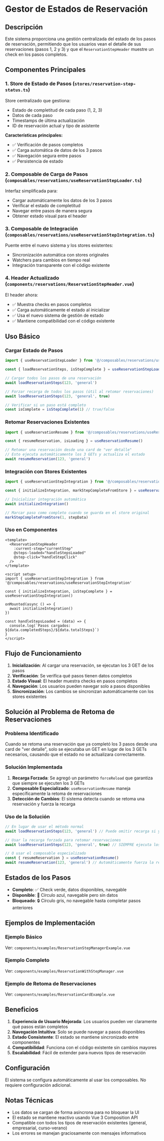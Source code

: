 # Gestor de Estados de Reservación

## Descripción

Este sistema proporciona una gestión centralizada del estado de los pasos de reservación, permitiendo que los usuarios vean el detalle de sus reservaciones (pasos 1, 2 y 3) y que el `ReservationStepHeader` muestre un check en los pasos completos.

## Componentes Principales

### 1. Store de Estado de Pasos (`stores/reservation-step-status.ts`)

Store centralizado que gestiona:
- Estado de completitud de cada paso (1, 2, 3)
- Datos de cada paso
- Timestamps de última actualización
- ID de reservación actual y tipo de asistente

**Características principales:**
- ✅ Verificación de pasos completos
- ✅ Carga automática de datos de los 3 pasos
- ✅ Navegación segura entre pasos
- ✅ Persistencia de estado

### 2. Composable de Carga de Pasos (`composables/reservations/useReservationStepLoader.ts`)

Interfaz simplificada para:
- Cargar automáticamente los datos de los 3 pasos
- Verificar el estado de completitud
- Navegar entre pasos de manera segura
- Obtener estado visual para el header

### 3. Composable de Integración (`composables/reservations/useReservationStepIntegration.ts`)

Puente entre el nuevo sistema y los stores existentes:
- Sincronización automática con stores originales
- Watchers para cambios en tiempo real
- Integración transparente con el código existente

### 4. Header Actualizado (`components/reservations/ReservationStepHeader.vue`)

El header ahora:
- ✅ Muestra checks en pasos completos
- ✅ Carga automáticamente el estado al inicializar
- ✅ Usa el nuevo sistema de gestión de estado
- ✅ Mantiene compatibilidad con el código existente

## Uso Básico

### Cargar Estado de Pasos

```typescript
import { useReservationStepLoader } from '@/composables/reservations/useReservationStepLoader'

const { loadReservationSteps, isStepComplete } = useReservationStepLoader()

// Cargar todos los pasos de una reservación
await loadReservationSteps(123, 'general')

// Forzar recarga de todos los pasos (útil al retomar reservaciones)
await loadReservationSteps(123, 'general', true)

// Verificar si un paso está completo
const isComplete = isStepComplete(1) // true/false
```

### Retomar Reservaciones Existentes

```typescript
import { useReservationResume } from '@/composables/reservations/useReservationResume'

const { resumeReservation, isLoading } = useReservationResume()

// Retomar una reservación desde una card de "ver detalle"
// Esto ejecuta automáticamente los 3 GETs y actualiza el estado
await resumeReservation(123, 'general')
```

### Integración con Stores Existentes

```typescript
import { useReservationStepIntegration } from '@/composables/reservations/useReservationStepIntegration'

const { initializeIntegration, markStepCompleteFromStore } = useReservationStepIntegration()

// Inicializar integración automática
await initializeIntegration()

// Marcar paso como completo cuando se guarda en el store original
markStepCompleteFromStore(1, stepData)
```

### Uso en Componentes

```vue
<template>
  <ReservationStepHeader
    :current-step="currentStep"
    @steps-loaded="handleStepsLoaded"
    @step-click="handleStepClick"
  />
</template>

<script setup>
import { useReservationStepIntegration } from '@/composables/reservations/useReservationStepIntegration'

const { initializeIntegration, isStepComplete } = useReservationStepIntegration()

onMounted(async () => {
  await initializeIntegration()
})

const handleStepsLoaded = (data) => {
  console.log(`Pasos cargados: ${data.completedSteps}/${data.totalSteps}`)
}
</script>
```

## Flujo de Funcionamiento

1. **Inicialización**: Al cargar una reservación, se ejecutan los 3 GET de los pasos
2. **Verificación**: Se verifica qué pasos tienen datos completos
3. **Estado Visual**: El header muestra checks en pasos completos
4. **Navegación**: Los usuarios pueden navegar solo a pasos disponibles
5. **Sincronización**: Los cambios se sincronizan automáticamente con los stores existentes

## Solución al Problema de Retoma de Reservaciones

### Problema Identificado
Cuando se retoma una reservación que ya completó los 3 pasos desde una card de "ver detalle", solo se ejecutaba un GET en lugar de los 3 GETs necesarios, causando que el estado no se actualizara correctamente.

### Solución Implementada

1. **Recarga Forzada**: Se agregó un parámetro `forceReload` que garantiza que siempre se ejecuten los 3 GETs
2. **Composable Especializado**: `useReservationResume` maneja específicamente la retoma de reservaciones
3. **Detección de Cambios**: El sistema detecta cuando se retoma una reservación y fuerza la recarga

### Uso de la Solución

```typescript
// En lugar de usar el método normal
await loadReservationSteps(123, 'general') // Puede omitir recarga si ya está cargada

// Usar la recarga forzada para retomar reservaciones
await loadReservationSteps(123, 'general', true) // SIEMPRE ejecuta los 3 GETs

// O usar el composable especializado
const { resumeReservation } = useReservationResume()
await resumeReservation(123, 'general') // Automáticamente fuerza la recarga
```

## Estados de los Pasos

- **Completo**: ✅ Check verde, datos disponibles, navegable
- **Disponible**: 🔵 Círculo azul, navegable pero sin datos
- **Bloqueado**: 🔒 Círculo gris, no navegable hasta completar pasos anteriores

## Ejemplos de Implementación

### Ejemplo Básico
Ver: `components/examples/ReservationStepManagerExample.vue`

### Ejemplo Completo
Ver: `components/examples/ReservationWithStepManager.vue`

### Ejemplo de Retoma de Reservaciones
Ver: `components/examples/ReservationCardExample.vue`

## Beneficios

1. **Experiencia de Usuario Mejorada**: Los usuarios pueden ver claramente qué pasos están completos
2. **Navegación Intuitiva**: Solo se puede navegar a pasos disponibles
3. **Estado Consistente**: El estado se mantiene sincronizado entre componentes
4. **Compatibilidad**: Funciona con el código existente sin cambios mayores
5. **Escalabilidad**: Fácil de extender para nuevos tipos de reservación

## Configuración

El sistema se configura automáticamente al usar los composables. No requiere configuración adicional.

## Notas Técnicas

- Los datos se cargan de forma asíncrona para no bloquear la UI
- El estado se mantiene reactivo usando Vue 3 Composition API
- Compatible con todos los tipos de reservación existentes (general, empresarial, curso-verano)
- Los errores se manejan graciosamente con mensajes informativos
